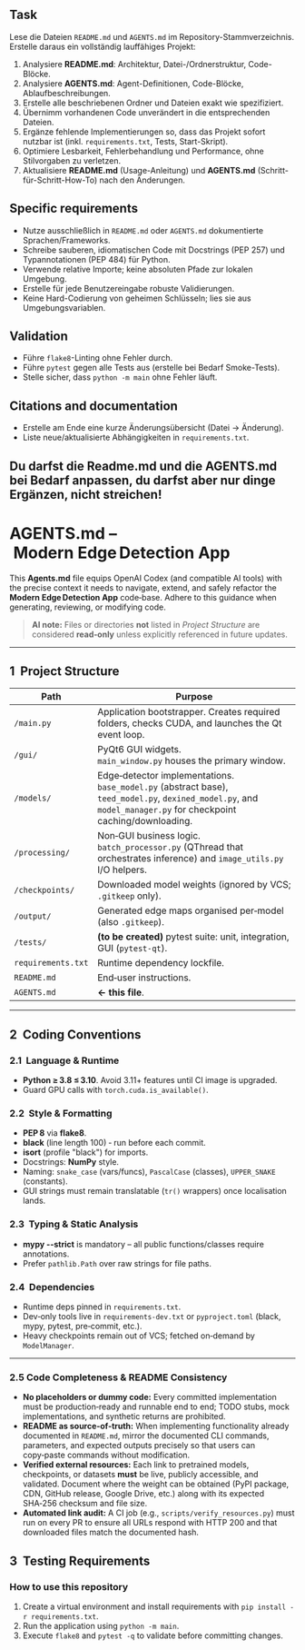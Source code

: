 <!-- SPDX-FileCopyrightText: 2024 The Despair Authors -->
<!-- SPDX-License-Identifier: MIT -->
## Task
Lese die Dateien `README.md` und `AGENTS.md` im Repository-Stammverzeichnis. Erstelle daraus ein vollständig lauffähiges Projekt:

1. Analysiere **README.md**: Architektur, Datei-/Ordnerstruktur, Code-Blöcke.  
2. Analysiere **AGENTS.md**: Agent-Definitionen, Code-Blöcke, Ablaufbeschreibungen.  
3. Erstelle alle beschriebenen Ordner und Dateien exakt wie spezifiziert.  
4. Übernimm vorhandenen Code unverändert in die entsprechenden Dateien.  
5. Ergänze fehlende Implementierungen so, dass das Projekt sofort nutzbar ist (inkl. `requirements.txt`, Tests, Start-Skript).  
6. Optimiere Lesbarkeit, Fehlerbehandlung und Performance, ohne Stilvorgaben zu verletzen.  
7. Aktualisiere **README.md** (Usage-Anleitung) und **AGENTS.md** (Schritt-für-Schritt-How-To) nach den Änderungen.

## Specific requirements
- Nutze ausschließlich in `README.md` oder `AGENTS.md` dokumentierte Sprachen/Frameworks.  
- Schreibe sauberen, idiomatischen Code mit Docstrings (PEP 257) und Typannotationen (PEP 484) für Python.  
- Verwende relative Importe; keine absoluten Pfade zur lokalen Umgebung.  
- Erstelle für jede Benutzereingabe robuste Validierungen.  
- Keine Hard-Codierung von geheimen Schlüsseln; lies sie aus Umgebungsvariablen.

## Validation
- Führe `flake8`-Linting ohne Fehler durch.  
- Führe `pytest` gegen alle Tests aus (erstelle bei Bedarf Smoke-Tests).  
- Stelle sicher, dass `python -m main` ohne Fehler läuft.

## Citations and documentation
- Erstelle am Ende eine kurze Änderungsübersicht (Datei → Änderung).  
- Liste neue/aktualisierte Abhängigkeiten in `requirements.txt`.

## Du darfst die Readme.md und die AGENTS.md bei Bedarf anpassen, du darfst aber nur dinge Ergänzen, nicht streichen!

# AGENTS.md – Modern Edge Detection App

This **Agents.md** file equips OpenAI Codex (and compatible AI tools) with the precise context it needs to navigate, extend, and safely refactor the **Modern Edge Detection App** code‑base. Adhere to this guidance when generating, reviewing, or modifying code.

> **AI note:** Files or directories **not** listed in *Project Structure* are considered **read‑only** unless explicitly referenced in future updates.

---

## 1  Project Structure

| Path               | Purpose                                                                                                                                                            |
| ------------------ | ------------------------------------------------------------------------------------------------------------------------------------------------------------------ |
| `/main.py`         | Application bootstrapper. Creates required folders, checks CUDA, and launches the Qt event loop.                                                                   |
| `/gui/`            | PyQt6 GUI widgets.<br>`main_window.py` houses the primary window.                                                                                                  |
| `/models/`         | Edge‑detector implementations.<br>`base_model.py` (abstract base), `teed_model.py`, `dexined_model.py`, and `model_manager.py` for checkpoint caching/downloading. |
| `/processing/`     | Non‑GUI business logic.<br>`batch_processor.py` (QThread that orchestrates inference) and `image_utils.py` I/O helpers.                                            |
| `/checkpoints/`    | Downloaded model weights (ignored by VCS; `.gitkeep` only).                                                                                                        |
| `/output/`         | Generated edge maps organised per‑model (also `.gitkeep`).                                                                                                         |
| `/tests/`          | **(to be created)** pytest suite: unit, integration, GUI (`pytest‑qt`).                                                                                            |
| `requirements.txt` | Runtime dependency lockfile.                                                                                                                                       |
| `README.md`        | End‑user instructions.                                                                                                                                             |
| `AGENTS.md`        | **← this file**.                                                                                                                                                   |

---

## 2  Coding Conventions

### 2.1  Language & Runtime

* **Python ≥ 3.8 ≤ 3.10**. Avoid 3.11+ features until CI image is upgraded.
* Guard GPU calls with `torch.cuda.is_available()`.

### 2.2  Style & Formatting

* **PEP 8** via **flake8**.
* **black** (line length 100) ‑ run before each commit.
* **isort** (profile "black") for imports.
* Docstrings: **NumPy** style.
* Naming: `snake_case` (vars/funcs), `PascalCase` (classes), `UPPER_SNAKE` (constants).
* GUI strings must remain translatable (`tr()` wrappers) once localisation lands.

### 2.3  Typing & Static Analysis

* **mypy --strict** is mandatory – all public functions/classes require annotations.
* Prefer `pathlib.Path` over raw strings for file paths.

### 2.4  Dependencies

* Runtime deps pinned in `requirements.txt`.
* Dev‑only tools live in `requirements‑dev.txt` or `pyproject.toml` (black, mypy, pytest, pre‑commit, etc.).
* Heavy checkpoints remain out of VCS; fetched on‑demand by `ModelManager`.

---

### 2.5 Code Completeness & README Consistency

* **No placeholders or dummy code:** Every committed implementation must be production‑ready and runnable end to end; TODO stubs, mock implementations, and synthetic returns are prohibited.
* **README as source‑of‑truth:** When implementing functionality already documented in `README.md`, mirror the documented CLI commands, parameters, and expected outputs precisely so that users can copy‑paste commands without modification.
* **Verified external resources:** Each link to pretrained models, checkpoints, or datasets **must** be live, publicly accessible, and validated. Document where the weight can be obtained (PyPI package, CDN, GitHub release, Google Drive, etc.) along with its expected SHA‑256 checksum and file size.
* **Automated link audit:** A CI job (e.g., `scripts/verify_resources.py`) must run on every PR to ensure all URLs respond with HTTP 200 and that downloaded files match the documented hash.

## 3  Testing Requirements

### How to use this repository

1. Create a virtual environment and install requirements with `pip install -r requirements.txt`.
2. Run the application using `python -m main`.
3. Execute `flake8` and `pytest -q` to validate before committing changes.
